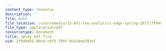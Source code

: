 ```yaml
---
content_type: resource
description: ''
file: null
file_location: /coursemedia/15-071-the-analytics-edge-spring-2017/2f948d5500c8c0f4798f92410ee293ef_pelPpuYUAho.pdf
file_type: application/pdf
resourcetype: Document
title: 3play pdf file
uid: 2f948d55-00c8-c0f4-798f-92410ee293ef
---
```

